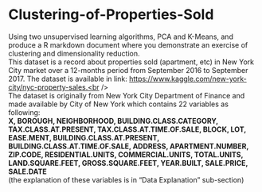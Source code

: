 # Clustering-of-Properties-Sold

Using two unsupervised learning algorithms, PCA and K-Means, and produce a R markdown document where you demonstrate an exercise of clustering and dimensionality reduction. <br />
This dataset is a record about properties sold (apartment, etc) in New York City market over a 12-months period from September 2016 to September 2017. The dataset is available in link: https://www.kaggle.com/new-york-city/nyc-property-sales.<br /><br />
The dataset is originally from New York City Department of Finance and made available by City of New York which contains 22 variables as following:<br />
**X, BOROUGH, NEIGHBORHOOD, BUILDING.CLASS.CATEGORY, TAX.CLASS.AT.PRESENT, TAX.CLASS.AT.TIME.OF.SALE, BLOCK, LOT, EASE.MENT, BUILDING.CLASS.AT.PRESENT, BUILDING.CLASS.AT.TIME.OF.SALE, ADDRESS, APARTMENT.NUMBER, ZIP.CODE, RESIDENTIAL.UNITS, COMMERCIAL.UNITS, TOTAL.UNITS, LAND.SQUARE.FEET, GROSS.SQUARE.FEET, YEAR.BUILT, SALE.PRICE, SALE.DATE** <br />
(the explanation of these variables is in “Data Explanation” sub-section)
